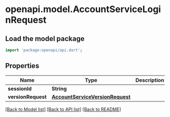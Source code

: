 # openapi.model.AccountServiceLoginRequest

## Load the model package
```dart
import 'package:openapi/api.dart';
```

## Properties
Name | Type | Description | Notes
------------ | ------------- | ------------- | -------------
**sessionId** | **String** |  | [optional] 
**versionRequest** | [**AccountServiceVersionRequest**](AccountServiceVersionRequest.md) |  | [optional] 

[[Back to Model list]](../README.md#documentation-for-models) [[Back to API list]](../README.md#documentation-for-api-endpoints) [[Back to README]](../README.md)


